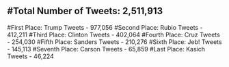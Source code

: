 #Total Number of Tweets: 2,511,913 
---
#First Place: Trump Tweets - 977,056
#Second Place: Rubio Tweets - 412,211
#Third Place: Clinton Tweets - 402,064
#Fourth Place: Cruz Tweets - 254,030
#Fifth Place: Sanders Tweets - 210,276
#Sixth Place: Jeb! Tweets - 145,113
#Seventh Place: Carson Tweets - 65,859
#Last Place: Kasich Tweets - 46,224
